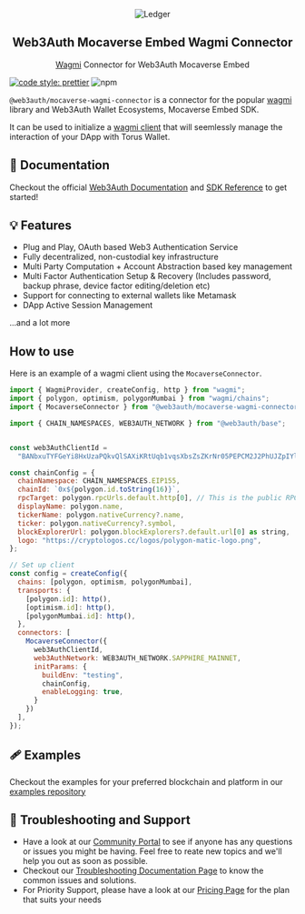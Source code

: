<p align="center">
 <img src="https://web3auth.io/images/w3a-L-Favicon-1.svg" align="center" alt="Ledger" />
 <h2 align="center">Web3Auth Mocaverse Embed Wagmi Connector</h2>
 <p align="center"><a href="https://github.com/tmm/wagmi">Wagmi</a> Connector for Web3Auth Mocaverse Embed</p>
</p>

[![code style: prettier](https://img.shields.io/badge/code_style-prettier-ff69b4.svg?style=flat-square)](https://github.com/prettier/prettier)
![npm](https://img.shields.io/npm/dw/@web3auth/mocaverse-wagmi-connector)

`@web3auth/mocaverse-wagmi-connector` is a connector for the popular [wagmi](https://github.com/tmm/wagmi) library and Web3Auth Wallet Ecosystems, Mocaverse Embed SDK. 

It can be used to initialize a [wagmi client](https://wagmi.sh/docs/client) that will seemlessly manage the interaction of your DApp with Torus Wallet.

## 📖 Documentation

Checkout the official [Web3Auth Documentation](https://web3auth.io/docs) and [SDK Reference](https://web3auth.io/docs/sdk/) to get started!

## 💡 Features

- Plug and Play, OAuth based Web3 Authentication Service
- Fully decentralized, non-custodial key infrastructure
- Multi Party Computation + Account Abstraction based key management
- Multi Factor Authentication Setup & Recovery (Includes password, backup phrase, device factor editing/deletion etc)
- Support for connecting to external wallets like Metamask
- DApp Active Session Management

...and a lot more

## How to use

Here is an example of a wagmi client using the `MocaverseConnector`.

```js
import { WagmiProvider, createConfig, http } from "wagmi";
import { polygon, optimism, polygonMumbai } from "wagmi/chains";
import { MocaverseConnector } from "@web3auth/mocaverse-wagmi-connector";

import { CHAIN_NAMESPACES, WEB3AUTH_NETWORK } from "@web3auth/base";


const web3AuthClientId =
  "BANbxuTYFGeYi8HxUzaPQkvQlSAXiKRtUqb1vqsXbsZsZKrNr05PEPCM2J2PhUJZpIYl0XzQa6jxUjnYzSU9LXY";

const chainConfig = {
  chainNamespace: CHAIN_NAMESPACES.EIP155,
  chainId: `0x${polygon.id.toString(16)}`,
  rpcTarget: polygon.rpcUrls.default.http[0], // This is the public RPC we have added, please pass on your own endpoint while creating an app
  displayName: polygon.name,
  tickerName: polygon.nativeCurrency?.name,
  ticker: polygon.nativeCurrency?.symbol,
  blockExplorerUrl: polygon.blockExplorers?.default.url[0] as string,
  logo: "https://cryptologos.cc/logos/polygon-matic-logo.png",
};

// Set up client
const config = createConfig({
  chains: [polygon, optimism, polygonMumbai],
  transports: {
    [polygon.id]: http(),
    [optimism.id]: http(),
    [polygonMumbai.id]: http(),
  },
  connectors: [
    MocaverseConnector({
      web3AuthClientId,
      web3AuthNetwork: WEB3AUTH_NETWORK.SAPPHIRE_MAINNET,
      initParams: {
        buildEnv: "testing",
        chainConfig,
        enableLogging: true,
      }
    })
  ],
});
```

## 🩹 Examples

Checkout the examples for your preferred blockchain and platform in our [examples repository](https://github.com/Web3Auth/wallet-ecosystems-examples/)

## 💬 Troubleshooting and Support

- Have a look at our [Community Portal](https://community.web3auth.io/) to see if anyone has any questions or issues you might be having. Feel free to reate new topics and we'll help you out as soon as possible.
- Checkout our [Troubleshooting Documentation Page](https://web3auth.io/docs/troubleshooting) to know the common issues and solutions.
- For Priority Support, please have a look at our [Pricing Page](https://web3auth.io/pricing.html) for the plan that suits your needs
